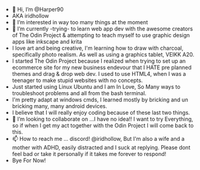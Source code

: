 - 👋 Hi, I’m @Harper90
- AKA iridhollow
- 👀 I’m interested in way too many things at the moment
- 🌱 I’m currently -trying- to learn web app dev with the awesome creators of The Odin Project & attempting to teach myself to use graphic design apps like inkscape and krita
- I love art and being creative, I'm learning how to draw with charcoal, specifically photo realism. As well as using a graphics tablet, VEIKK A20.
- I started The Odin Project because I realized when trying to set up an ecommerce site for my new business endevour that I HATE pre planned themes and drag & drop web dev. I used to use HTML4, when I was a teenager to make stupid websites with no concepts. 
- Just started using Linux Ubuntu and I am In Love, So Many ways to troubleshoot problems and all from the bash terminal.
-  I'm pretty adapt at windows cmds, I learned mostly by bricking and un bricking many, many android devices.
-  I believe that I will really enjoy coding because of these last two things.
- 💞️ I’m looking to collaborate on ...I have no idea!! I want to try Everything, so if when I get my act together with the Odin Project I will come back to this.
- 📫 How to reach me ... discord! @iridhollow, But I'm also a wife and a mother with ADHD, easily distracted and I suck at replying. Please dont feel bad or take it personally if it takes me forever to respond!
- Bye For Now!

<!---
Harper90/Harper90 is a ✨ special ✨ repository because its `README.md` (this file) appears on your GitHub profile.
You can click the Preview link to take a look at your changes.
--->
